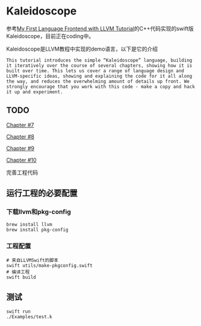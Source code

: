 # Kaleidoscope

参考[My First Language Frontend with LLVM Tutorial](http://llvm.org/docs/tutorial/MyFirstLanguageFrontend/index.html)的C++代码实现的swift版Kaleidoscope，目前正在coding中。

Kaleidoscope是LLVM教程中实现的demo语言，以下是它的介绍

```
This tutorial introduces the simple “Kaleidoscope” language, building it iteratively over the course of several chapters, showing how it is built over time. This lets us cover a range of language design and LLVM-specific ideas, showing and explaining the code for it all along the way, and reduces the overwhelming amount of details up front. We strongly encourage that you work with this code - make a copy and hack it up and experiment.
```

## TODO

[Chapter #7](http://llvm.org/docs/tutorial/MyFirstLanguageFrontend/LangImpl07.html)

[Chapter #8](http://llvm.org/docs/tutorial/MyFirstLanguageFrontend/LangImpl08.html)

[Chapter #9](http://llvm.org/docs/tutorial/MyFirstLanguageFrontend/LangImpl09.html)

[Chapter #10](http://llvm.org/docs/tutorial/MyFirstLanguageFrontend/LangImpl10.html)

完善工程代码

## 运行工程的必要配置

### 下载llvm和pkg-config

```shell
brew install llvm
brew install pkg-config
```

### 工程配置

```shell
# 来自LLVMSwift的脚本
swift utils/make-pkgconfig.swift
# 编译工程
swift build
```

## 测试

```shell
swift run
./Examples/test.k
```

